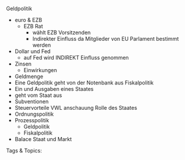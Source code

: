  Geldpolitik
  - euro & EZB
    - EZB Rat
      - wählt EZB Vorsitzenden
      - Indirekter Einfluss da Mitglieder von EU Parlament bestimmt werden
  - Dollar und Fed
    - auf Fed wird INDIREKT Einfluss genommen 
  - Zinsen
    - Einwirkungen
  - Geldmenge
  - Eine Geldpolitik geht von der Notenbank aus
 Fiskalpolitik
  - Ein und Ausgaben eines Staates
  - geht vom Staat aus
  - Subventionen
  - Steuervorteile
 VWL anschauung
 Rolle des Staates
  - Ordnungspolitik
  - Prozesspolitik
    - Geldpolitik
    - Fiskalpolitik
  - Balace Staat und Markt

   Tags & Topics:
   